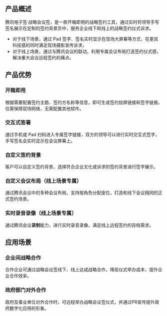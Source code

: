 ## 产品概述
腾讯电子签·战略会议签，是一款开箱即用的战略签约工具，通过实时将领导手写签名展示在定制的签约背景页中，服务企业线下和线上的战略签约仪式诉求。
- 对于线下场景，通过 Pad 签字、签名实时显示在现场大屏幕等方式，在更具科技感的同时满足现场摄影宣传诉求。
- 对于线上场景，通过与腾讯会议的联动，利用专属会议布局打造签约仪式感，解决重大会议远程签约的痛点。

## 产品优势

### 开箱即用
根据需要配置签约主题、签约方名称等信息，即可生成签约投屏链接和签字链接。仅需保障现场网络，无需配置其他软件。

### 交互式签署
通过手机或 Pad 扫码进入专属签字链接，双方的领导可以进行实时交互式签字，手写签名会实时显示在会议屏幕上。

### 自定义签约背景
客户可以自定义签约背景，选择符合企业文化或诉求的签约背景进行签字展示。

### 自定义会议布局（线上场景专属）
通过腾讯会议中的多种会议布局，支持按角色分配座位，打造和线下会议相同的正式签约场景。

### 实时录音录像（线上场景专属）
通过腾讯会议**录制**能力，进行实时录音录像，满足线上远程签约的存档需求。


## 应用场景

### 企业间战略合作
合作企业可通过战略会议签线下、线上达成战略合作，降低仪式举办成本，提升企业合作效率。

### 政府部门对外合作
政府及事业单位对外合作时，可远程举办战略会议签仪式，并通过PR宣传提升政府数字化应用的形象。
